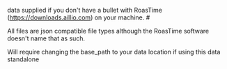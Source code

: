 data supplied if you don't have a bullet with RoasTime (https://downloads.aillio.com) on your machine.  #

All files are json compatible file types although the RoasTime software doesn't name that as such.

Will require changing the base_path to your data location if using this data standalone

